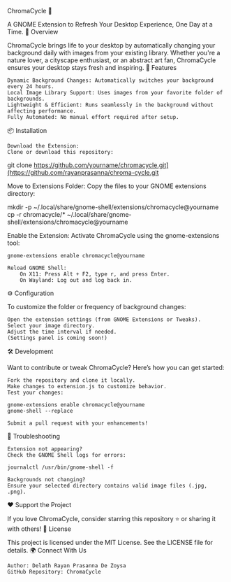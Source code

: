 ChromaCycle 🌅

A GNOME Extension to Refresh Your Desktop Experience, One Day at a Time.
🚀 Overview

ChromaCycle brings life to your desktop by automatically changing your background daily with images from your existing library. Whether you're a nature lover, a cityscape enthusiast, or an abstract art fan, ChromaCycle ensures your desktop stays fresh and inspiring.
🌟 Features

    Dynamic Background Changes: Automatically switches your background every 24 hours.
    Local Image Library Support: Uses images from your favorite folder of backgrounds.
    Lightweight & Efficient: Runs seamlessly in the background without affecting performance.
    Fully Automated: No manual effort required after setup.

📦 Installation

    Download the Extension:
    Clone or download this repository:

git clone https://github.com/yourname/chromacycle.git](https://github.com/rayanprasanna/chroma-cycle.git

Move to Extensions Folder:
Copy the files to your GNOME extensions directory:

mkdir -p ~/.local/share/gnome-shell/extensions/chromacycle@yourname
cp -r chromacycle/* ~/.local/share/gnome-shell/extensions/chromacycle@yourname

Enable the Extension:
Activate ChromaCycle using the gnome-extensions tool:

    gnome-extensions enable chromacycle@yourname

    Reload GNOME Shell:
        On X11: Press Alt + F2, type r, and press Enter.
        On Wayland: Log out and log back in.

⚙️ Configuration

To customize the folder or frequency of background changes:

    Open the extension settings (from GNOME Extensions or Tweaks).
    Select your image directory.
    Adjust the time interval if needed.
    (Settings panel is coming soon!)

🛠️ Development

Want to contribute or tweak ChromaCycle? Here’s how you can get started:

    Fork the repository and clone it locally.
    Make changes to extension.js to customize behavior.
    Test your changes:

    gnome-extensions enable chromacycle@yourname
    gnome-shell --replace

    Submit a pull request with your enhancements!

🐛 Troubleshooting

    Extension not appearing?
    Check the GNOME Shell logs for errors:

    journalctl /usr/bin/gnome-shell -f

    Backgrounds not changing?
    Ensure your selected directory contains valid image files (.jpg, .png).

❤️ Support the Project

If you love ChromaCycle, consider starring this repository ⭐ or sharing it with others!
📜 License

This project is licensed under the MIT License. See the LICENSE file for details.
🌍 Connect With Us

    Author: Delath Rayan Prasanna De Zoysa
    GitHub Repository: ChromaCycle

